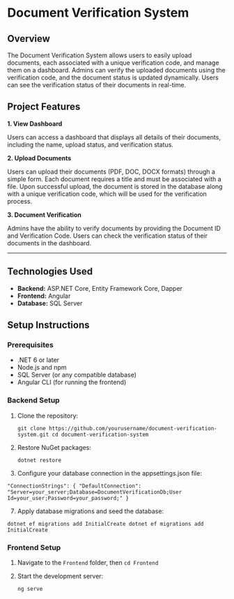 # Document Verification System

## Overview
The Document Verification System allows users to easily upload documents, each associated with a unique verification code, and manage them on a dashboard. Admins can verify the uploaded documents using the verification code, and the document status is updated dynamically. Users can see the verification status of their documents in real-time.

## Project Features
**1. View Dashboard**

Users can access a dashboard that displays all details of their documents, including the name, upload status, and verification status.

**2. Upload Documents**

Users can upload their documents (PDF, DOC, DOCX formats) through a simple form.
Each document requires a title and must be associated with a file.
Upon successful upload, the document is stored in the database along with a unique verification code, which will be used for the verification process.

**3. Document Verification**

Admins have the ability to verify documents by providing the Document ID and Verification Code.
Users can check the verification status of their documents in the dashboard.

---

## Technologies Used
- **Backend:** ASP.NET Core, Entity Framework Core, Dapper
- **Frontend:** Angular
- **Database:** SQL Server


## Setup Instructions

### Prerequisites

- .NET 6 or later
- Node.js and npm
- SQL Server (or any compatible database)
- Angular CLI (for running the frontend)

### Backend Setup
1. Clone the repository:
   
   `git clone https://github.com/yourusername/document-verification-system.git
   cd document-verification-system`

3. Restore NuGet packages:
   
   `dotnet restore`

  
5. Configure your database connection in the appsettings.json file:
   
`"ConnectionStrings": {
    "DefaultConnection": "Server=your_server;Database=DocumentVerificationDb;User Id=your_user;Password=your_password;"
}`



7.  Apply database migrations and seed the database:
   
  `dotnet ef migrations add InitialCreate
dotnet ef migrations add InitialCreate
`

### Frontend Setup

1. Navigate to the `Frontend` folder, then
`cd Frontend`
   

2. Start the development server:
   
   `ng serve`



